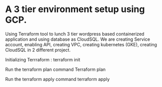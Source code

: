 # A 3 tier environment setup using GCP.

Using Terraform tool to lunch 3 tier wordpress based containerized application and using database as CloudSQL.
We are creating Service account, enabling API, creating VPC, creating kubernetes (GKE), creating CloudSQL in 2 different project.

Initializing Terrraform : terraform init 

Run the terraform plan command Terraform plan

Run the terraform apply command terraform apply
